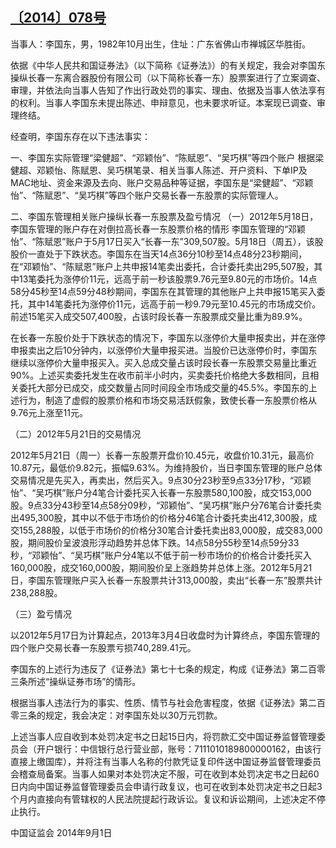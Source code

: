 ## [〔2014〕078号](http://www.csrc.gov.cn/pub/zjhpublic/G00306212/201410/t20141021_262127.htm)



当事人：李国东，男，1982年10月出生，住址：广东省佛山市禅城区华胜街。

依据《中华人民共和国证券法》（以下简称《证券法》）的有关规定，我会对李国东操纵长春一东离合器股份有限公司（以下简称长春一东）股票案进行了立案调查、审理，并依法向当事人告知了作出行政处罚的事实、理由、依据及当事人依法享有的权利。当事人李国东未提出陈述、申辩意见，也未要求听证。本案现已调查、审理终结。

经查明，李国东存在以下违法事实：

一、李国东实际管理“梁健超”、“邓颖怡”、“陈赋恩”、“吴巧棋”等四个账户
根据梁健超、邓颖怡、陈赋恩、吴巧棋笔录、相关当事人陈述、开户资料、下单IP及MAC地址、资金来源及去向、账户交易品种等证据，李国东是“梁健超”、“邓颖怡”、“陈赋恩”、“吴巧棋”等四个账户交易长春一东股票的实际管理人。

二、李国东管理相关账户操纵长春一东股票及盈亏情况
（一）2012年5月18日，李国东管理的账户存在对倒拉高长春一东股票价格的情形
李国东管理的“邓颖怡”、“陈赋恩”账户于5月17日买入“长春一东”309,507股。5月18日（周五），该股股价一直处于下跌状态。李国东在当天14点36分10秒至14点48分23秒期间，在“邓颖怡”、“陈赋恩”账户上共申报14笔卖出委托，合计委托卖出295,507股，其中13笔委托为涨停价11元，远高于前一秒该股票9.76元至9.80元的市场价。14点58分45秒至14点59分48秒期间，李国东在其管理的其他账户上共申报15笔买入委托，其中14笔委托为涨停价11元，远高于前一秒9.79元至10.45元的市场成交价。前述15笔买入成交507,400股，占该时段长春一东股票成交量比重为89.9%。

在长春一东股价处于下跌状态的情况下，李国东以涨停价大量申报卖出，并在涨停申报卖出之后10分钟内，以涨停价大量申报买进。当股价已达涨停价时，李国东继续以涨停价大量申报买入。买入总成交量占该时段长春一东股票交易量比重近90%。上述买卖委托发生在收市前半小时内，买卖委托价格绝大多数相同，且相关委托大部分已成交，成交数量占同时间段全市场成交量的45.5%。李国东的上述行为，制造了虚假的股票价格和市场交易活跃假象，致使长春一东股票价格从9.76元上涨至11元。

（二）2012年5月21日的交易情况

2012年5月21日（周一）长春一东股票开盘价10.45元，收盘价10.31元，最高价10.87元，最低价9.82元，振幅9.63%。为维持股价，当日李国东管理的账户总体交易情况是先买入，再卖出，然后买入。9点30分23秒至9点33分17秒，“邓颖怡”、“吴巧棋”账户分4笔合计委托买入长春一东股票580,100股，成交153,000股。9点33分43秒至14点58分09秒，“邓颖怡”、“吴巧棋”账户分76笔合计委托卖出495,300股，其中以不低于市场价的价格分46笔合计委托卖出412,300股，成交155,288股，以低于市场价的价格分30笔合计委托卖出83,000股，成交83,000股，期间股价呈波浪形浮动趋势并总体下跌。14点58分55秒至14点59分33秒，“邓颖怡”、“吴巧棋”账户分4笔以不低于前一秒市场价的价格合计委托买入160,000股，成交160,000股，期间股价呈上涨趋势并总体上涨。2012年5月21日，李国东管理账户买入长春一东股票共计313,000股，卖出“长春一东”股票共计238,288股。

（三）盈亏情况

以2012年5月17日为计算起点，2013年3月4日收盘时为计算终点，李国东管理的四个账户交易长春一东股票亏损740,289.41元。

李国东的上述行为违反了《证券法》第七十七条的规定，构成《证券法》第二百零三条所述“操纵证券市场”的情形。

根据当事人违法行为的事实、性质、情节与社会危害程度，依据《证券法》第二百零三条的规定，我会决定：对李国东处以30万元罚款。


上述当事人应自收到本处罚决定书之日起15日内，将罚款汇交中国证券监督管理委员会（开户银行：中信银行总行营业部，账号：7111010189800000162，由该行直接上缴国库），并将注有当事人名称的付款凭证复印件送中国证券监督管理委员会稽查局备案。当事人如果对本处罚决定不服，可在收到本处罚决定书之日起60日内向中国证券监督管理委员会申请行政复议，也可在收到本处罚决定书之日起3个月内直接向有管辖权的人民法院提起行政诉讼。复议和诉讼期间，上述决定不停止执行。



 
 
 
 
中国证监会 
2014年9月1日